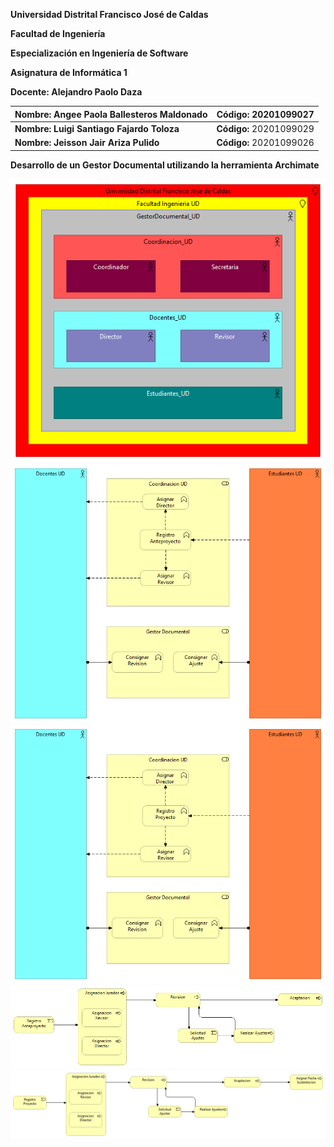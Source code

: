 **Universidad Distrital Francisco José de Caldas**

**Facultad de Ingeniería**

**Especialización en Ingeniería de Software**

**Asignatura de Informática 1**

**Docente: Alejandro Paolo Daza**

| **Nombre: Angee Paola Ballesteros Maldonado** | **Código: 20201099027** |
| --- | --- |
| **Nombre: Luigi Santiago Fajardo Toloza** | **Código:** 20201099029 |
| **Nombre: Jeisson Jair Ariza Pulido** | **Código:** 20201099026 |

**Desarrollo de un Gestor Documental utilizando la herramienta Archimate**

 ![Diagrama_Clases](https://raw.githubusercontent.com/lsfajardot/gestorDocumentalArchimate/master/GestorDocumental_Organization.png)
 ![Diagrama_Clases](https://raw.githubusercontent.com/lsfajardot/gestorDocumentalArchimate/master/Anteproyecto_BusinessFunction.png)
 ![Diagrama_Clases](https://raw.githubusercontent.com/lsfajardot/gestorDocumentalArchimate/master/Proyecto_BusinessFunction.png)
 ![Diagrama_Clases](https://raw.githubusercontent.com/lsfajardot/gestorDocumentalArchimate/master/Anteproyecto_BusinessProcess.png)
 ![Diagrama_Clases](https://raw.githubusercontent.com/lsfajardot/gestorDocumentalArchimate/master/Proyecto_BusinessProcess.png)
 
